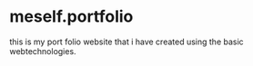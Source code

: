 # meself.portfolio
this is my port folio website that i have created using the basic webtechnologies.
